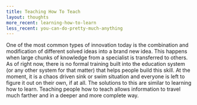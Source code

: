 ```yaml
---
title: Teaching How To Teach
layout: thoughts
more_recent: learning-how-to-learn
less_recent: you-can-do-pretty-much-anything
---
```

One of the most common types of innovation today is the combination and modification of different solved ideas into a brand new idea. This happens when large chunks of knowledge from a specialist is transferred to others. As of right now, there is no formal training built into the education system (or any other system for that matter) that helps people build this skill. At the moment, it is a chaos driven sink or swim situation and everyone is left to figure it out on their own, if at all. The solutions to this are similar to learning how to learn. Teaching people how to teach allows information to travel much farther and in a deeper and more complete way.